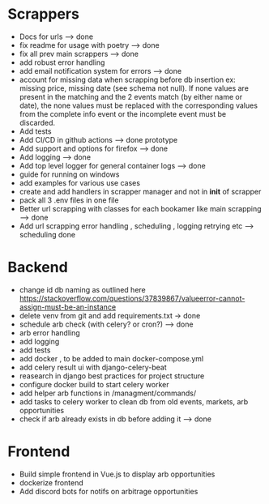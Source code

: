# Scrappers
- Docs for urls --> done
- fix readme for usage with poetry --> done
- fix all prev main scrappers --> done
- add robust error handling
- add email notification system for errors --> done
- account for missing data when scrapping before db insertion ex: missing price, missing date (see schema not null).
If none values are present in the matching and the 2 events match (by either name or date), the none values must be replaced with the corresponding values from the complete info event or the incomplete event must be discarded.
- Add tests
- Add CI/CD in github actions --> done prototype
- Add support and options for firefox --> done
- Add logging --> done
- Add top level logger for general container logs --> done
- guide for running on windows
- add examples for various use cases
- create and add handlers in scrapper manager and not in __init__ of scrapper
- pack all 3 .env files in one file
- Better url scrapping with classes for each bookamer like main scrapping --> done
- Add url scrapping error handling , scheduling , logging retrying etc --> scheduling done

# Backend
- change id db naming as outlined here
https://stackoverflow.com/questions/37839867/valueerror-cannot-assign-must-be-an-instance
- delete venv from git and add requirements.txt -> done 
- schedule arb check (with celery? or cron?) --> done
- arb error handling
- add logging
- add tests
- add docker , to be added to main docker-compose.yml 
- add celery result ui with django-celery-beat 
- reasearch in django best practices for project structure
- configure docker build to start celery worker
- add helper arb functions in /managment/commands/
- add tasks to celery worker to clean db from old events, markets, arb opportunities
- check if arb already exists in db before adding it --> done

# Frontend
- Build simple frontend in Vue.js to display arb opportunities
- dockerize frontend
- Add discord bots for notifs on arbitrage opportunities